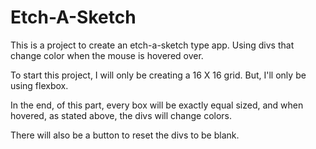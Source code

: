 # Etch-A-Sketch

This is a project to create an etch-a-sketch type app.
Using divs that change color when the mouse is hovered over.

To start this project, I will only be creating a 16 X 16 grid.
But, I'll only be using flexbox.

In the end, of this part, every box will be exactly equal sized,
and when hovered, as stated above, the divs will change colors.

There will also be a button to reset the divs to be blank.